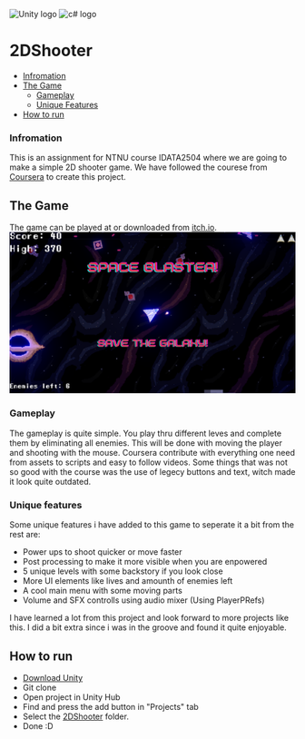 ![Unity logo](https://img.shields.io/badge/Unity-100000?style=for-the-badge&logo=unity&logoColor=white)
![c# logo](https://img.shields.io/badge/C%23-239120?style=for-the-badge&logo=csharp&logoColor=white)

# 2DShooter

- [Infromation](#infromation)
- [The Game](#the-game)
  - [Gameplay](#gameplay)
  - [Unique Features](#unique-features)
- [How to run](#how-to-run)

### Infromation

This is an assignment for NTNU course IDATA2504 where we are going to make a simple 2D shooter game. We have followed the courese from [Coursera](https://www.coursera.org/learn/game-design-and-development-1/home/week/3) to create this project.

## The Game

The game can be played at or downloaded from [itch.io](https://danielneset.itch.io/2dshooter).
![Image of game](doc/SpaceBlaster.png)

### Gameplay

The gameplay is quite simple. You play thru different leves and complete them by eliminating all enemies. This will be done with moving the player and shooting with the mouse. Coursera contribute with everything one need from assets to scripts and easy to follow videos. Some things that was not so good with the course was the use of legecy buttons and text, witch made it look quite outdated.

### Unique features

Some unique features i have added to this game to seperate it a bit from the rest are:

- Power ups to shoot quicker or move faster
- Post processing to make it more visible when you are enpowered
- 5 unique levels with some backstory if you look close
- More UI elements like lives and amounth of enemies left
- A cool main menu with some moving parts
- Volume and SFX controlls using audio mixer (Using PlayerPRefs)

I have learned a lot from this project and look forward to more projects like this. I did a bit extra since i was in the groove and found it quite enjoyable.

## How to run

- [Download Unity](https://unity.com/download)
- Git clone
- Open project in Unity Hub
- Find and press the add button in "Projects" tab
- Select the [2DShooter](/2DShooter/) folder.
- Done :D

